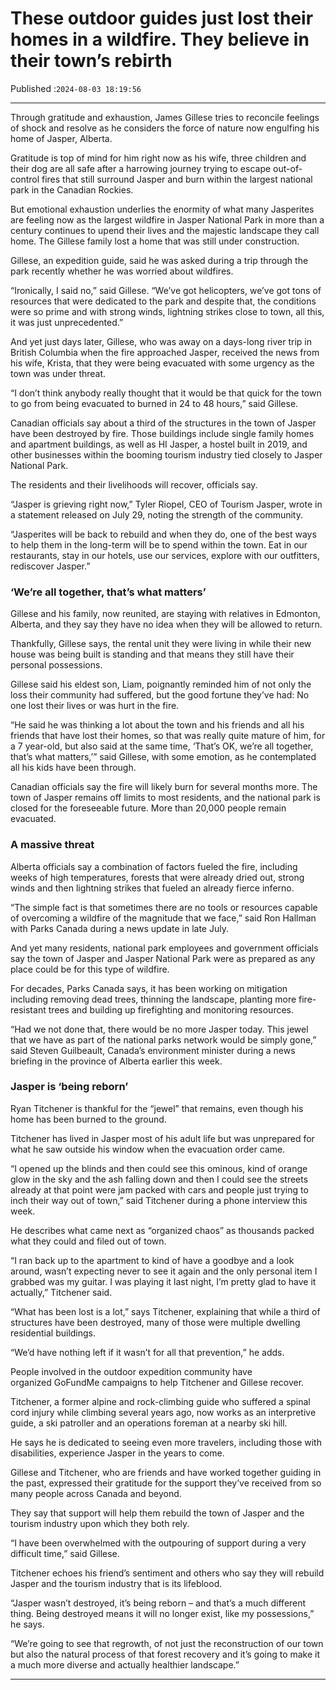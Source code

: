 # These outdoor guides just lost their homes in a wildfire. They believe in their town’s rebirth

Published :`2024-08-03 18:19:56`

---

Through gratitude and exhaustion, James Gillese tries to reconcile feelings of shock and resolve as he considers the force of nature now engulfing his home of Jasper, Alberta.

Gratitude is top of mind for him right now as his wife, three children and their dog are all safe after a harrowing journey trying to escape out-of-control fires that still surround Jasper and burn within the largest national park in the Canadian Rockies.

But emotional exhaustion underlies the enormity of what many Jasperites are feeling now as the largest wildfire in Jasper National Park in more than a century continues to upend their lives and the majestic landscape they call home. The Gillese family lost a home that was still under construction.

Gillese, an expedition guide, said he was asked during a trip through the park recently whether he was worried about wildfires.

“Ironically, I said no,” said Gillese. “We’ve got helicopters, we’ve got tons of resources that were dedicated to the park and despite that, the conditions were so prime and with strong winds, lightning strikes close to town, all this, it was just unprecedented.”

And yet just days later, Gillese, who was away on a days-long river trip in British Columbia when the fire approached Jasper, received the news from his wife, Krista, that they were being evacuated with some urgency as the town was under threat.

“I don’t think anybody really thought that it would be that quick for the town to go from being evacuated to burned in 24 to 48 hours,” said Gillese.

Canadian officials say about a third of the structures in the town of Jasper have been destroyed by fire. Those buildings include single family homes and apartment buildings, as well as HI Jasper, a hostel built in 2019, and other businesses within the booming tourism industry tied closely to Jasper National Park.

The residents and their livelihoods will recover, officials say.

“Jasper is grieving right now,” Tyler Riopel, CEO of Tourism Jasper, wrote in a statement released on July 29, noting the strength of the community.

“Jasperites will be back to rebuild and when they do, one of the best ways to help them in the long-term will be to spend within the town. Eat in our restaurants, stay in our hotels, use our services, explore with our outfitters, rediscover Jasper.”

### ‘We’re all together, that’s what matters’

Gillese and his family, now reunited, are staying with relatives in Edmonton, Alberta, and they say they have no idea when they will be allowed to return.

Thankfully, Gillese says, the rental unit they were living in while their new house was being built is standing and that means they still have their personal possessions.

Gillese said his eldest son, Liam, poignantly reminded him of not only the loss their community had suffered, but the good fortune they’ve had: No one lost their lives or was hurt in the fire.

“He said he was thinking a lot about the town and his friends and all his friends that have lost their homes, so that was really quite mature of him, for a 7 year-old, but also said at the same time, ‘That’s OK, we’re all together, that’s what matters,’” said Gillese, with some emotion, as he contemplated all his kids have been through.

Canadian officials say the fire will likely burn for several months more. The town of Jasper remains off limits to most residents, and the national park is closed for the foreseeable future. More than 20,000 people remain evacuated.

### A massive threat

Alberta officials say a combination of factors fueled the fire, including weeks of high temperatures, forests that were already dried out, strong winds and then lightning strikes that fueled an already fierce inferno.

“The simple fact is that sometimes there are no tools or resources capable of overcoming a wildfire of the magnitude that we face,” said Ron Hallman with Parks Canada during a news update in late July.

And yet many residents, national park employees and government officials say the town of Jasper and Jasper National Park were as prepared as any place could be for this type of wildfire.

For decades, Parks Canada says, it has been working on mitigation including removing dead trees, thinning the landscape, planting more fire-resistant trees and building up firefighting and monitoring resources.

“Had we not done that, there would be no more Jasper today. This jewel that we have as part of the national parks network would be simply gone,” said Steven Guilbeault, Canada’s environment minister during a news briefing in the province of Alberta earlier this week.

### Jasper is ‘being reborn’

Ryan Titchener is thankful for the “jewel” that remains, even though his home has been burned to the ground.

Titchener has lived in Jasper most of his adult life but was unprepared for what he saw outside his window when the evacuation order came.

“I opened up the blinds and then could see this ominous, kind of orange glow in the sky and the ash falling down and then I could see the streets already at that point were jam packed with cars and people just trying to inch their way out of town,” said Titchener during a phone interview this week.

He describes what came next as “organized chaos” as thousands packed what they could and filed out of town.

“I ran back up to the apartment to kind of have a goodbye and a look around, wasn’t expecting never to see it again and the only personal item I grabbed was my guitar. I was playing it last night, I’m pretty glad to have it actually,” Titchener said.

“What has been lost is a lot,” says Titchener, explaining that while a third of structures have been destroyed, many of those were multiple dwelling residential buildings.

“We’d have nothing left if it wasn’t for all that prevention,” he adds.

People involved in the outdoor expedition community have organized GoFundMe campaigns to help Titchener and Gillese recover.

Titchener, a former alpine and rock-climbing guide who suffered a spinal cord injury while climbing several years ago, now works as an interpretive guide, a ski patroller and an operations foreman at a nearby ski hill.

He says he is dedicated to seeing even more travelers, including those with disabilities, experience Jasper in the years to come.

Gillese and Titchener, who are friends and have worked together guiding in the past, expressed their gratitude for the support they’ve received from so many people across Canada and beyond.

They say that support will help them rebuild the town of Jasper and the tourism industry upon which they both rely.

“I have been overwhelmed with the outpouring of support during a very difficult time,” said Gillese.

Titchener echoes his friend’s sentiment and others who say they will rebuild Jasper and the tourism industry that is its lifeblood.

“Jasper wasn’t destroyed, it’s being reborn – and that’s a much different thing. Being destroyed means it will no longer exist, like my possessions,” he says.

“We’re going to see that regrowth, of not just the reconstruction of our town but also the natural process of that forest recovery and it’s going to make it a much more diverse and actually healthier landscape.”

---

